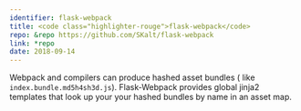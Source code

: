 ```yaml
---
identifier: flask-webpack
title: <code class="highlighter-rouge">flask-webpack</code>
repo: &repo https://github.com/SKalt/flask-webpack
link: *repo
date: 2018-09-14
---
```


Webpack and compilers can produce hashed asset bundles ( like `index.bundle.md5h4sh3d.js`). Flask-Webpack provides global jinja2 templates that look up your your hashed bundles by name in an asset map.

